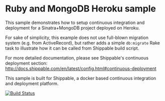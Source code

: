 Ruby and MongoDB Heroku sample
==========================

This sample demonstrates how to setup continuous integration and deployment for a Sinatra+MongoDB project deployed on Heroku.

For sake of simplicity, this example does not use full-blown migration system (e.g. from ActiveRecord), but rather adds a
simple `db:migrate` Rake task to illustrate how it can be called from Shippable build script.

For more detailed documentation, please see Shippable's continuous deployment section: http://docs.shippable.com/en/latest/config.html#continuous-deployment

This sample is built for Shippable, a docker based continuous integration and deployment platform.

[![Build Status](https://api.shippable.com/projects/544f86d844927f89db3dff55/badge?branchName=master)](https://app.shippable.com/projects/544f86d844927f89db3dff55/builds/latest)
